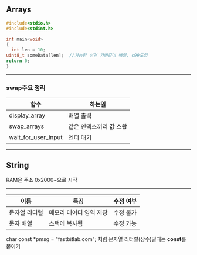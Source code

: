 ## Arrays

```c
#include<stdio.h>
#include<stdint.h>

int main<void>
{
  int len = 10;
uint8_t someData[len];  //가능한 선언 가변길이 배열, c99도입
return 0;
}
```
***
### swap주요 정리 
|함수|	하는일|
|--|--|
|display_array|	배열 출력|
|swap_arrays|	같은 인덱스끼리 값 스왑|
|wait_for_user_input|	엔터 대기|
***
## String
RAM은 주소 0x2000~으로 시작 
***
|이름|	특징|	수정 여부|
|--|--|--|
|문자열 리터럴|	메모리 데이터 영역 저장|	수정 불가|
|문자 배열|	스택에 복사됨|	수정 가능|

char const *pmsg = "fastbitlab.com"; 처럼 문자열 리터럴(상수)일때는 **const**를 붙이기  




